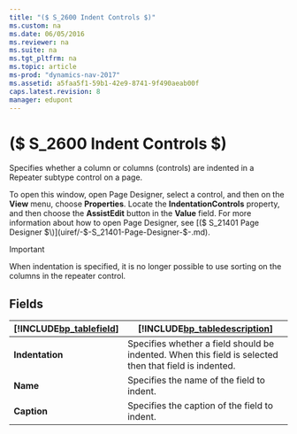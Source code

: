 ```yaml
---
title: "($ S_2600 Indent Controls $)"
ms.custom: na
ms.date: 06/05/2016
ms.reviewer: na
ms.suite: na
ms.tgt_pltfrm: na
ms.topic: article
ms-prod: "dynamics-nav-2017"
ms.assetid: a5faa5f1-59b1-42e9-8741-9f490aeab00f
caps.latest.revision: 8
manager: edupont
---
```

# ($ S_2600 Indent Controls $)
Specifies whether a column or columns \(controls\) are indented in a Repeater subtype control on a page.  
  
 To open this window, open Page Designer, select a control, and then on the **View** menu, choose **Properties**. Locate the **IndentationControls** property, and then choose the **AssistEdit** button in the **Value** field. For more information about how to open Page Designer, see [\($ S\_21401 Page Designer $\)](uiref/-$-S_21401-Page-Designer-$-.md).  
  
> [!IMPORTANT]  
>  When indentation is specified, it is no longer possible to use sorting on the columns in the repeater control.  
  
## Fields  
  
|[!INCLUDE[bp_tablefield](../includes/bp_tablefield_md.md)]|[!INCLUDE[bp_tabledescription](../includes/bp_tabledescription_md.md)]|  
|---------------------------------|---------------------------------------|  
|**Indentation**|Specifies whether a field should be indented. When this field is selected then that field is indented.|  
|**Name**|Specifies the name of the field to indent.|  
|**Caption**|Specifies the caption of the field to indent.|